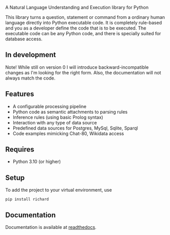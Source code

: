 A Natural Language Understanding and Execution library for Python

This library turns a question, statement or command from a ordinary human language directly into Python executable code. It is completely rule-based and you as a developer define the code that is to be executed. The executable code can be any Python code, and there is specially suited for database access.

## In development

Note! While still on version 0 I will introduce backward-incompatible changes as I'm looking for the right form. Also, the documentation will not always match the code.

## Features

* A configurable processing pipeline
* Python code as semantic attachments to parsing rules
* Inference rules (using basic Prolog syntax)
* Interaction with any type of data source
* Predefined data sources for Postgres, MySql, Sqlite, Sparql
* Code examples mimicking Chat-80, Wikidata access

## Requires

* Python 3.10 (or higher)

## Setup

To add the project to your virtual environment, use

    pip install richard

## Documentation

Documentation is available at [readthedocs](https://richard.readthedocs.io/).

